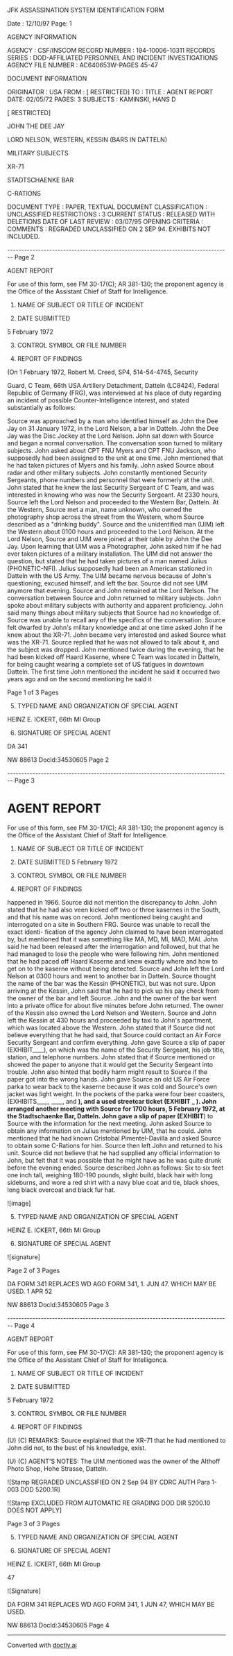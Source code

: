 JFK ASSASSINATION SYSTEM
IDENTIFICATION FORM

Date : 12/10/97
Page: 1

AGENCY INFORMATION

AGENCY : CSF/INSCOM
RECORD NUMBER : 194-10006-10311
RECORDS SERIES : DOD-AFFILIATED PERSONNEL AND INCIDENT INVESTIGATIONS
AGENCY FILE NUMBER : AC640653W-PAGES 45-47

DOCUMENT INFORMATION

ORIGINATOR : USA
FROM : [ RESTRICTED]
TO :
TITLE : AGENT REPORT
DATE: 02/05/72
PAGES: 3
SUBJECTS : KAMINSKI, HANS D

[ RESTRICTED]

JOHN THE DEE JAY

LORD NELSON, WESTERN, KESSIN (BARS IN DATTELN)

MILITARY SUBJECTS

XR-71

STADTSCHAENKE BAR

C-RATIONS

DOCUMENT TYPE : PAPER, TEXTUAL DOCUMENT
CLASSIFICATION : UNCLASSIFIED
RESTRICTIONS : 3
CURRENT STATUS : RELEASED WITH DELETIONS
DATE OF LAST REVIEW : 03/07/95
OPENING CRITERIA :
COMMENTS : REGRADED UNCLASSIFIED ON 2 SEP 94. EXHIBITS NOT
INCLUDED.


-------------------------------------------------------------------------------- Page 2

AGENT REPORT

For use of this form, see FM 30-17(C); AR 381-130; the proponent agency is the Office of the Assistant Chief of Staff for Intelligence.

1. NAME OF SUBJECT OR TITLE OF INCIDENT

2. DATE SUBMITTED

5 February 1972

3. CONTROL SYMBOL OR FILE NUMBER

4. REPORT OF FINDINGS

(On 1 February 1972, Robert M. Creed, SP4, 514-54-4745, Security

Guard, C Team, 66th USA Artillery Detachment, Datteln (LC8424), Federal
Republic of Germany (FRG), was interviewed at his place of duty regarding
an incident of possible Counter-Intelligence interest, and stated substantially
as follows:

Source was approached by a man who identified himself as John the
Dee Jay on 31 January 1972, in the Lord Nelson, a bar in Datteln. John
the Dee Jay was the Disc Jockey at the Lord Nelson. John sat down with
Source and began a normal conversation. The conversation soon turned to
military subjects. John asked about CPT FNU Myers and CPT FNU Jackson,
who supposedly had been assigned to the unit at one time. John mentioned
that he had taken pictures of Myers and his family. John asked Source about
radar and other military subjects. John constantly mentioned Security
Sergeants, phone numbers and personnel that were formerly at the unit.
John stated that he knew the last Security Sergeant of C Team, and was
interested in knowing who was now the Security Sergeant. At 2330 hours,
Source left the Lord Nelson and proceeded to the Western Bar, Datteln.
At the Western, Source met a man, name unknown, who owned the photography
shop across the street from the Western, whom Source described as a "drinking
buddy". Source and the unidentified man (UIM) left the Western about 0100
hours and proceeded to the Lord Nelson. At the Lord Nelson, Source and UIM
were joined at their table by John the Dee Jay. Upon learning that UIM
was a Photographer, John asked him if he had ever taken pictures of a military
installation. The UIM did not answer the question, but stated that he had
taken pictures of a man named Julius (PHONETIC-NFI). Julius supposedly had
been an American stationed in Datteln with the US Army. The UIM became
nervous because of John's questioning, excused himself, and left the bar.
Source did not see UIM anymore that evening. Source and John remained
at the Lord Nelson. The conversation between Source and John returned to
military subjects. John spoke about military subjects with authority and
apparent proficiency. John said many things about military subjects that
Source had no knowledge of. Source was unable to recall any of the specifics
of the conversation. Source felt dwarfed by John's military knowledge
and at one time asked John if he knew about the XR-71. John became very
interested and asked Source what was the XR-71. Source replied that he was
not allowed to talk about it, and the subject was dropped. John mentioned
twice during the evening, that he had been kicked off Haard Kaserne, where
C Team was located in Datteln, for being caught wearing a complete set of US
fatigues in downtown Datteln. The first time John mentioned the incident
he said it occurred two years ago and on the second mentioning he said it

Page 1 of 3 Pages

5. TYPED NAME AND ORGANIZATION OF SPECIAL AGENT

HEINZ E. ICKERT, 66th MI Group

6. SIGNATURE OF SPECIAL AGENT

DA 341

NW 88613 Docld:34530605 Page 2


-------------------------------------------------------------------------------- Page 3

# AGENT REPORT
For use of this form, see FM 30-17(C); AR 381-130; the proponent agency is the Office of the Assistant Chief of Staff for Intelligence.

1. NAME OF SUBJECT OR TITLE OF INCIDENT

2. DATE SUBMITTED
   5 February 1972

3. CONTROL SYMBOL OR FILE NUMBER

4. REPORT OF FINDINGS

happened in 1966. Source did not mention the discrepancy to John. John stated that he had also veen kicked off two or three kasernes in the South, and that his name was on record. John mentioned being caught and interrogated on a site in Southern FRG. Source was unable to recall the exact identi- fication of the agency John claimed to have been interrogated by, but mentioned that it was something like MA, MD, MI, MAD, MAI. John said he had been released after the interrogation and followed, but that he had managed to lose the people who were following him. John mentioned that he had paced off Haard Kaserne and knew exactly where and how to get on to the kaserne without being detected. Source and John left the Lord Nelson at 0300 hours and went to another bar in Datteln. Source thought the name of the bar was the Kessin (PHONETIC), but was not sure. Upon arriving at the Kessin, John said that he had to pick up his pay check from the owner of the bar and left Source. John and the owner of the bar went into a private office for about five minutes before John returned. The owner of the Kessin also owned the Lord Nelson and Western. Source and John left the Kessin at 430 hours and proceeded by taxi to John's apartment, which was located above the Western. John stated that if Source did not believe everything that he had said, that Source could contact an Air Force Security Sergeant and confirm everything. John gave Source a slip of paper (EXHIBIT____), on which was the name of the Security Sergeant, his job title, station, and telephone numbers. John stated that if Source mentioned or showed the paper to anyone that it would get the Security Sergeant into trouble. John also hinted that bodily harm might result to Source if the paper got into the wrong hands. John gave Source an old US Air Force parka to wear back to the kaserne because it was cold and Source's own jacket was light weight. In the pockets of the parka were four beer coasters, (EXHIBITS____, ____, and ____), and a used streetcar ticket (EXHIBIT _ ). John arranged another meeting with Source for 1700 hours, 5 February 1972, at the Stadtschaenke Bar, Datteln. John gave a slip of paper (EXHIBIT____) to Source with the information for the next meeting. John asked Source to obtain any information on Julius mentioned by UIM, that he could. John mentioned that he had known Cristobal Pimentel-Davilla and asked Source to obtain some C-Rations for him. Source then left John and returned to his unit. Source did not believe that he had supplied any official information to John, but felt that it was possible that he might have as he was quite drunk before the evening ended. Source described John as follows: Six to six feet one inch tall, weighing 180-190 pounds, slight build, black hair with long sideburns, and wore a red shirt with a navy blue coat and tie, black shoes, long black overcoat and black fur hat.

![image]

5. TYPED NAME AND ORGANIZATION OF SPECIAL AGENT

HEINZ E. ICKERT, 66th MI Group

6. SIGNATURE OF SPECIAL AGENT

![signature]

Page 2 of 3 Pages

DA FORM 341 REPLACES WD AGO FORM 341, 1. JUN 47. WHICH MAY BE USED.
1 APR 52

NW 88613 Docld:34530605 Page 3


-------------------------------------------------------------------------------- Page 4

AGENT REPORT

For use of this form, see FM 30-17(C): AR 381-130; the proponent agency is the Office of the Assistant Chief of Staff for Intelligonca.

1. NAME OF SUBJECT OR TITLE OF INCIDENT

2. DATE SUBMITTED

5 February 1972

3. CONTROL SYMBOL OR FILE NUMBER

4. REPORT OF FINDINGS

(U)
(C) REMARKS: Source explained that the XR-71 that he had mentioned to John did not, to the best of his knowledge, exist.

(U)
(C) AGENT'S NOTES: The UIM mentioned was the owner of the Althoff Photo Shop, Hohe Strasse, Datteln.

![Stamp REGRADED UNCLASSIFIED ON 2 Sep 94 BY CDRC AUTH Para 1-003 DOD 5200.1R]

![Stamp EXCLUDED FROM AUTOMATIC RE GRADING DOD DIR 5200.10 DOES NOT APPLY]

Page 3 of 3 Pages

5. TYPED NAME AND ORGANIZATION OF SPECIAL AGENT

6. SIGNATURE OF SPECIAL AGENT

HEINZ E. ICKERT, 66th MI Group

47

![Signature]

DA FORM 341 REPLACES WD AGO FORM 341, 1 JUN 47, WHICH MAY BE USED.

NW 88613 DocId:34530605 Page 4


---
Converted with [doctly.ai](https://doctly.ai)